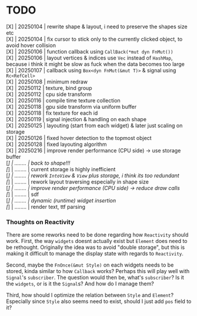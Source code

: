# TODO
[X] | 20250104 | rewrite shape & layout, i need to preserve the shapes size etc<br>
[X] | 20250104 | fix cursor to stick only to the currently clicked object, to avoid hover collision<br>
[X] | 20250106 | function callback using `CallBack(*mut dyn FnMut())`<br>
[X] | 20250106 | layout vertices & indices use `Vec` instead of `HashMap`, because i think it might be slow as fuck when the data becomes too large<br>
[X] | 20250107 | callback using `Box<dyn FnMut(&mut T)>` & signal using `Rc<RefCell>`<br>
[X] | 20250108 | minimum redraw<br>
[X] | 20250112 | texture, bind group<br>
[X] | 20250112 | cpu side transform<br>
[X] | 20250116 | compile time texture collection<br>
[X] | 20250118 | gpu side transform via uniform buffer<br>
[X] | 20250118 | fix texture for each id<br>
[X] | 20250119 | signal injection & handling on each shape<br>
[X] | 20250125 | layouting (start from each widget) & later just scaling on storage<br>
[X] | 20250126 | fixed hover detection to the topmost object<br>
[X] | 20250128 | fixed layouting algorithm<br>
[X] | 20250216 | improve render performance (CPU side) -> use storage buffer<br>
[_] | ........ | back to shape!!!<br>
[_] | ........ | current storage is highly inefficient<br>
[_] | ........ | rework `IntoView` & `View` plus storage, i think its too redundant<br>
[_] | ........ | rework layout traversing especially in shape size<br>
[_] | ........ | improve render performance (CPU side) -> reduce draw calls<br>
[_] | ........ | sdf<br>
[_] | ........ | dynamic (runtime) widget insertion<br>
[_] | ........ | render text, ttf parsing<br>

### Thoughts on Reactivity
There are some reworks need to be done regarding how `Reactivity` should work. First, the way `widgets` doesnt actually exist but `Element` does need to be rethought.
Originally the idea was to avoid "double storage", but this is making it difficult to manage the display state with regards to `Reactivity`.

Second, maybe the `FnOnce(&mut Style)` on each widgets needs to be stored, kinda similar to how `Callback` works? Perhaps this will play well with `Signal`'s `subscriber`.
The question would then be, what's `subscriber`? Is it the `widgets`, or is it the `Signal`s? And how do I manage them?

Third, how should I optimize the relation between `Style` and `Element`? Especially since `Style` also seems need to exist, should I just add `pos` field to it?
